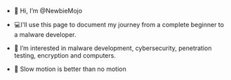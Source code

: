 - 👋 Hi, I’m @NewbieMojo

- 💻I'll use this page to document my journey from a complete beginner to a malware developer.
- 👀 I’m interested in malware development, cybersecurity, penetration testing, encryption and computers.
- 🌱 Slow motion is better than no motion

<!---
NewbieMojo/NewbieMojo is a ✨ special ✨ repository because its `README.md` (this file) appears on your GitHub profile.
You can click the Preview link to take a look at your changes.
--->

